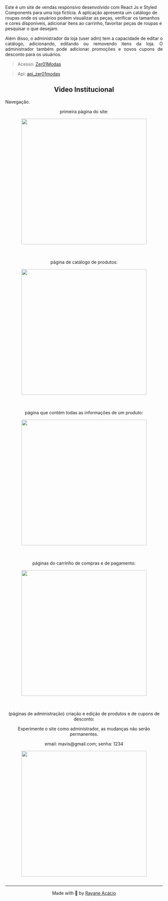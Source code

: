 <p align="center">
 
</p>
<p align="justify">

Este é um site de vendas responsivo desenvolvido com React Js e Styled Components para uma loja fictícia. A aplicação apresenta um catálogo de roupas onde os usuários podem visualizar as peças, verificar os tamanhos e cores disponíveis, adicionar itens ao carrinho, favoritar peças de roupas e pesquisar o que desejam.
</p>
<p align="justify">
Além disso, o administrador da loja (user adm) tem a capacidade de editar o catálogo, adicionando, editando ou removendo itens da loja. O administrador também pode adicionar promoções e novos cupons de desconto para os usuários.
</p>

> Acesso: [Zer01Modas](https://zer01modas.netlify.app)

> Api: [api_zer01modas](https://github.com/rayaneacacio/api-zer01modas)

<h2 align="center"> Video Institucional </h2>

<div align="
  
</div>

<h2 align="center"> Navegação.</h2>

<div align="center" >
  <p>primeira página do site:</p>
  <img height="400px" src=".github/home.gif" />
</div>

<br>
<br>

<div align="center" >
  <p>página de catálogo de produtos:</p>
  <img height="400px" src=".github/catalog.gif" />
</div>

<br>
<br>

<div align="center" >
  <p>página que contém todas as informações de um produto:</p>
  <img height="400px" src=".github/outfit.gif" />
</div>

<br>
<br>

<div align="center" >
  <p>páginas do carrinho de compras e de pagamento:</p>
  <img height="400px" src=".github/shopping_cart.gif" />
</div>

<br>
<br>

<div align="center" >
  <p>(páginas de administração) criação e edição de produtos e de cupons de desconto:</p>
  <p>Experimente o site como administrador, as mudanças não serão permanentes.</p>
  <p>email: mavis@gmail.com; senha: 1234</p>
  <img height="400px" src=".github/adm_pages.gif" />
</div>

##

---
<p align="center">
  Made with 💜 by <a href="https://www.linkedin.com/in/rayane-ac%C3%A1cio-274092252/"> Rayane Acácio </a>
</p>
